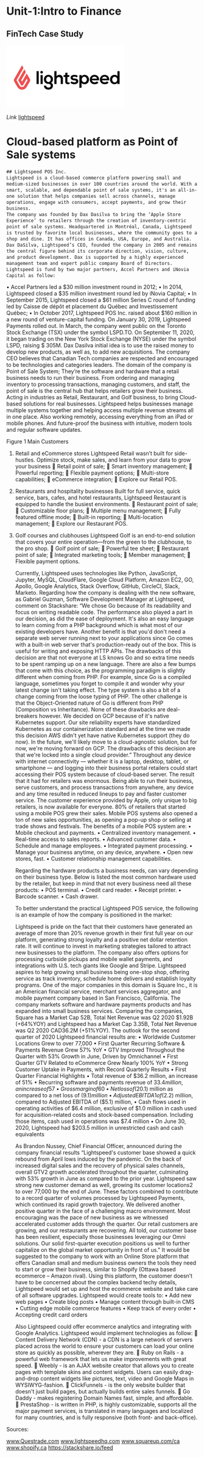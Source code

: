# **Unit-1:Intro to Finance**

## FinTech **Case Study**

![Lightspeed](lightspeed.jpg)

*Link* [lightspeed](https://www.lightspeedhq.com/)


# Cloud-based platform as Point of Sale systems

	## Lightspeed POS Inc.
	Lightspeed is a cloud-based commerce platform powering small and medium-sized businesses in over 100 countries around the world. With a smart, scalable, and dependable point of sale systems, it's an all-in-one solution that helps companies sell across channels, manage operations, engage with consumers, accept payments, and grow their business. 
	The company was founded by Dax Dasilva to bring the ‘Apple Store Experience’ to retailers through the creation of inventory-centric point of sale systems. Headquartered in Montréal, Canada, Lightspeed is trusted by favorite local businesses, where the community goes to a shop and dine. It has offices in Canada, USA, Europe, and Australia.
	Dax DaSilva, Lightspeed’s CEO, founded the company in 2005 and remains the central figure behind its corporate direction, vision, culture, and product development. Dax is supported by a highly experienced management team and expert public company Board of Directors.
	Lightspeed is fund by two major partners, Accel Partners and iNovia Capital as follow:
•	Accel Partners led a $30 million investment round in 2012; 
•	In 2014, Lightspeed closed a $35 million investment round led by iNovia Capital;
•	In September 2015, Lightspeed closed a $61 million Series C round of funding led by Caisse de dépôt et placement du Québec and Investissement Québec;
•	In October 2017, Lightspeed POS Inc. raised about $160 million in a new round of venture-capital funding. 
	On January 30, 2019, Lightspeed Payments rolled out. In March, the company went public on the Toronto Stock Exchange (TSX) under the symbol LSPD.TO. On September 11, 2020, it began trading on the New York Stock Exchange (NYSE) under the symbol LSPD, raising $ 305M.
	Dax Dasilva initial idea is to use the raised money to develop new products, as well as, to add new acquisitions. The company CEO believes that Canadian Tech companies are respected and encouraged to be technologies and categories leaders.
	The domain of the company is Point of Sale System; They’re the software and hardware that a retail business needs to run their business. From ordering and managing inventory to processing transactions, managing customers, and staff, the point of sale is the central hub that helps retailers grow their business. 
	Acting in industries as Retail, Restaurant, and Golf business, to bring Cloud-based solutions for real businesses. Lightspeed helps businesses manage multiple systems together and helping access multiple revenue streams all in one place. Also working remotely, accessing everything from an iPad or mobile phones. And future-proof the business with intuitive, modern tools and regular software updates.  
 
Figure 1 Main Customers
1.	Retail and eCommerce stores
	Lightspeed Retail wasn’t built for side-hustles. Optimize stock, make sales, and learn from your data to grow your business
	Retail point of sale;
	Smart inventory management;
	Powerful reporting;
	Flexible payment options;
	Multi-store capabilities;
	eCommerce integration;
	Explore our Retail POS.

2.	Restaurants and hospitality businesses
	Built for full service, quick service, bars, cafes, and hotel restaurants, Lightspeed Restaurant is equipped to handle the busiest environments.
	Restaurant point of sale;
	Customizable floor plans;
	Multiple menu management;
	Fully featured offline mode;
	Built-in reporting;
	Multi-location management;
	Explore our Restaurant POS.

3.	Golf courses and clubhouses
	Lightspeed Golf is an end-to-end solution that covers your entire operation—from the green to the clubhouse, to the pro shop.
	Golf point of sale;
	Powerful tee sheet;
	Restaurant point of sale;
	Integrated marketing tools;
	Member management;
	Flexible payment options.

	Currently, Lightspeed uses technologies like Python, JavaScript, Jupyter, MySQL, CloudFlare, Google Cloud Platform, Amazon EC2, GO, Apollo, Google Analytics, Stack Overflow, GitHub, CircleCI, Slack, Marketo.
	Regarding how the company is dealing with the new software, as Gabriel Guzman, Software Development Manager at Lightspeed, comment on Stackshare:
	“We chose Go because of its readability and focus on writing readable code. The performance also played a part in our decision, as did the ease of deployment. It's also an easy language to learn coming from a PHP background which is what most of our existing developers have. Another benefit is that you'd don't need a separate web server running next to your applications since Go comes with a built-in web server that's production-ready out of the box. This is useful for writing and exposing HTTP APIs. The drawbacks of this decision are that not everyone at LS knows Go and so extra time needs to be spent ramping up on a new language. There are also a few bumps that come with this choice, as the programming paradigm is slightly different when coming from PHP. For example, since Go is a compiled language, sometimes you forget to compile it and wonder why your latest change isn't taking effect. The type system is also a bit of a change coming from the loose typing of PHP. The other challenge is that the Object-Oriented nature of Go is different from PHP (Composition vs Inheritance). None of these drawbacks are deal-breakers however. We decided on GCP because of it's native Kubernetes support. Our site reliability experts have standardized Kubernetes as our containerization standard and at the time we made this decision AWS didn't yet have native Kubernetes support (they do now). In the future, we'll likely move to a cloud-agnostic solution, but for now, we're moving forward on GCP. The drawbacks of this decision are that we're locked into a single cloud provider.”
	Throughout any device with internet connectivity — whether it is a laptop, desktop, tablet, or smartphone — and logging into their business portal retailers could start accessing their POS system because of cloud-based server.  The result that it had for retailers was enormous. Being able to run their business, serve customers, and process transactions from anywhere, any device and any time resulted in reduced lineups to pay and faster customer service. The customer experience provided by Apple, only unique to big retailers, is now available for everyone. 80% of retailers that started using a mobile POS grew their sales. Mobile POS systems also opened a ton of new sales opportunities, as opening a pop-up shop or selling at trade shows and festivals.
	The benefits of a mobile POS system are:
•	Mobile checkout and payments.
•	Centralized inventory management.
•	Real-time access to sales reports.
•	Advanced customer data.
•	Schedule and manage employees. 
•	Integrated payment processing.
•	Manage your business anytime, on any device, anywhere.
•	Open new stores, fast.
•	Customer relationship management capabilities.
 
	Regarding the hardware products a business needs, can vary depending on their business type. Below is listed the most common hardware used by the retailer, but keep in mind that not every business need all these products: 
•	POS terminal.
•	Credit card reader.
•	Receipt printer.
•	Barcode scanner.
•	Cash drawer.

	To better understand the practical Lightspeed POS service, the following is an example of how the company is positioned in the market:
 

	Lightspeed is pride on the fact that their customers have generated an average of more than 20% revenue growth in their first full year on our platform, generating strong loyalty and a positive net dollar retention rate. It will continue to invest in marketing strategies tailored to attract new businesses to the platform. The company also offers options for processing curbside pickups and mobile wallet payments, and integrations with U.S. tech giants like Google and Stripe.	Lightspeed aspires to help growing small business being one-stop shop, offering service as track inventory, schedule home delivers and establish loyalty programs.
	One of the major companies in this domain is Square Inc., it is an American financial service, merchant services aggregator, and mobile payment company based in San Francisco, California. The company markets software and hardware payments products and has expanded into small business services.
	Comparing the companies, Square has a Market Cap 52B, Total Net Revenue was Q2 2020 $1.92B (+64%YOY) and Lightspeed has a Market Cap 3.35B, Total Net Revenue was Q2 2020 CAD36.2M (+51%YOY).
	The outlook for the second quarter of 2020 Lightspeed financial results are:
•	Worldwide Customer Locations Grew to over 77,000
•	First Quarter Recurring Software & Payments Revenue Grew 57% YoY
•	GTV Improved Throughout the Quarter with 53% Growth in June, Driven by Omnichannel
•	First Quarter GTV Related to eCommerce Grew Nearly 100% YoY
•	Strong Customer Uptake in Payments, with Record Quarterly Results
•	First Quarter Financial Highlights
•	Total revenue of $36.2 million, an increase of 51%
•	Recurring software and payments revenue of $33.4 million, an increase of 57%
•	Gross margin of 60%, with gross profit up by 39% versus the prior-year quarter
•	Net loss of ($20.1) million as compared to a net loss of ($9.1) million
•	Adjusted EBITDA1 of ($2.2) million, compared to Adjusted EBITDA of ($5.1) million,
•	Cash flows used in operating activities of $6.4 million, exclusive of $1.0 million in cash used for acquisition-related costs and stock-based compensation. Including those items, cash used in operations was $7.4 million
•	On June 30, 2020, Lightspeed had $203.5 million in unrestricted cash and cash equivalents

	As Brandon Nussey, Chief Financial Officer, announced during the company financial results “Lightspeed's customer base showed a quick rebound from April lows induced by the pandemic. On the back of increased digital sales and the recovery of physical sales channels, overall GTV2 growth accelerated throughout the quarter, culminating with 53% growth in June as compared to the prior year. Lightspeed saw strong new customer demand as well, growing its customer locations2 to over 77,000 by the end of June. These factors combined to contribute to a record quarter of volumes processed by Lightspeed Payments, which continued its rapid growth trajectory. We delivered another positive quarter in the face of a challenging macro environment. Most encouraging was the pace of new business as we witnessed accelerated customer adds through the quarter. Our retail customers are growing, and our restaurants are recovering. All told, our customer base has been resilient, especially those businesses leveraging our Omni solutions. Our solid first-quarter execution positions us well to further capitalize on the global market opportunity in front of us."
	It would be suggested to the company to work with an Online Store platform that offers Canadian small and medium business owners the tools they need to start or grow their business, similar to Shopify (Ottawa based ecommerce – Amazon rival). Using this platform, the customer doesn’t have to be concerned about the complex backend techy details, Lightspeed would set up and host the ecommerce website and take care of all software upgrades. Lightspeed would create tools to:
•	Add new web pages
•	Create blog posts
•	Manage content through built-in CMS
•	Cutting edge mobile commerce features
•	Keep track of every order
•	Accepting credit card orders

	Also Lightspeed could offer ecommerce analytics and integrating with Google Analytics. 
	Lightspeed would implement technologies as follow:
	Content Delivery Network (CDN) - a CDN is a large network of servers placed across the world to ensure your customers can load your online store as quickly as possible, wherever they are.
	Ruby on Rails - a powerful web framework that lets us make improvements with great speed.
	Weebly - is an AJAX website creator that allows you to create pages with template skins and content widgets. Users can easily drag-and-drop content widgets like pictures, text, video and Google Maps in WYSIWYG-fashion.
	ClickFunnels - is the only website builder that doesn't just build pages, but actually builds entire sales funnels.
	Go Daddy - makes registering Domain Names fast, simple, and affordable.
	PrestaShop - is written in PHP, is highly customizable, supports all the major payment services, is translated in many languages and localized for many countries, and is fully responsive (both front- and back-office).

Sources:

www.Questrade.com 
www.lightspeedhq.com
www.squareup.com/ca
www.shopify.ca
https://stackshare.io/feed
